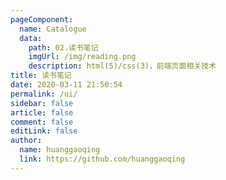 ```yaml
---
pageComponent:
  name: Catalogue
  data:
    path: 02.读书笔记
    imgUrl: /img/reading.png
    description: html(5)/css(3)，前端页面相关技术
title: 读书笔记
date: 2020-03-11 21:50:54
permalink: /ui/
sidebar: false
article: false
comment: false
editLink: false
author:
  name: huanggaoqing
  link: https://github.com/huanggaoqing
---
```

